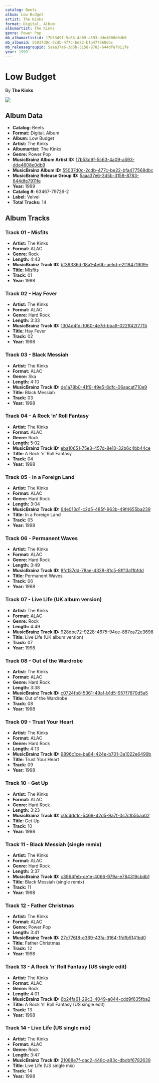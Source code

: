 ```yaml
---
catalog: Beets
album: Low Budget
artist: The Kinks
format: Digital, Album
albumartist: The Kinks
genre: Power Pop
mb_albumartistid: 17b53d9f-5c63-4a09-a593-dde4608e0db9
mb_albumid: 55037d0c-2cdb-477c-be22-bfa477568dbc
mb_releasegroupid: 5aaa37e6-3d5b-3158-8783-644dfe7911fe
year: 1999
---
```


# Low Budget

By **The Kinks**

![](../../assets/beetscovers/The_Kinks-Low_Budget.jpg)

## Album Data

- **Catalog:** Beets
- **Format:** Digital, Album
- **Album:** Low Budget
- **Artist:** The Kinks
- **Albumartist:** The Kinks
- **Genre:** Power Pop
- **MusicBrainz Album Artist ID:** [17b53d9f-5c63-4a09-a593-dde4608e0db9](https://musicbrainz.org/artist/17b53d9f-5c63-4a09-a593-dde4608e0db9)
- **MusicBrainz Album ID:** [55037d0c-2cdb-477c-be22-bfa477568dbc](https://musicbrainz.org/release/55037d0c-2cdb-477c-be22-bfa477568dbc)
- **MusicBrainz Release Group ID:** [5aaa37e6-3d5b-3158-8783-644dfe7911fe](https://musicbrainz.org/release-group/5aaa37e6-3d5b-3158-8783-644dfe7911fe)
- **Year:** 1999
- **Catalog #:** 63467-79726-2
- **Label:** Velvel
- **Total Tracks:** 14

## Album Tracks

### Track 01 - Misfits

- **Artist:** The Kinks
- **Format:** ALAC
- **Genre:** Rock
- **Length:** 4:43
- **MusicBrainz Track ID:** [bf39336d-18a1-4e0b-ae5d-e2f18471909e](https://musicbrainz.org/recording/bf39336d-18a1-4e0b-ae5d-e2f18471909e)
- **Title:** Misfits
- **Track:** 01
- **Year:** 1998

### Track 02 - Hay Fever

- **Artist:** The Kinks
- **Format:** ALAC
- **Genre:** Hard Rock
- **Length:** 3:33
- **MusicBrainz Track ID:** [1304d4fd-1060-4e7d-bba9-022ff42f7715](https://musicbrainz.org/recording/1304d4fd-1060-4e7d-bba9-022ff42f7715)
- **Title:** Hay Fever
- **Track:** 02
- **Year:** 1998

### Track 03 - Black Messiah

- **Artist:** The Kinks
- **Format:** ALAC
- **Genre:** Ska
- **Length:** 4:10
- **MusicBrainz Track ID:** [de1a78b0-41f9-49e5-8dfc-06aacaf710e9](https://musicbrainz.org/recording/de1a78b0-41f9-49e5-8dfc-06aacaf710e9)
- **Title:** Black Messiah
- **Track:** 03
- **Year:** 1998

### Track 04 - A Rock ’n’ Roll Fantasy

- **Artist:** The Kinks
- **Format:** ALAC
- **Genre:** Rock
- **Length:** 5:02
- **MusicBrainz Track ID:** [eba10651-75e3-457d-8e10-32b6c4bb44ce](https://musicbrainz.org/recording/eba10651-75e3-457d-8e10-32b6c4bb44ce)
- **Title:** A Rock ’n’ Roll Fantasy
- **Track:** 04
- **Year:** 1998

### Track 05 - In a Foreign Land

- **Artist:** The Kinks
- **Format:** ALAC
- **Genre:** Hard Rock
- **Length:** 3:04
- **MusicBrainz Track ID:** [64e013d1-c2d5-485f-963b-49f4655ba239](https://musicbrainz.org/recording/64e013d1-c2d5-485f-963b-49f4655ba239)
- **Title:** In a Foreign Land
- **Track:** 05
- **Year:** 1998

### Track 06 - Permanent Waves

- **Artist:** The Kinks
- **Format:** ALAC
- **Genre:** Hard Rock
- **Length:** 3:49
- **MusicBrainz Track ID:** [8fc137dd-78ae-4328-81c5-8ff13a11bfdd](https://musicbrainz.org/recording/8fc137dd-78ae-4328-81c5-8ff13a11bfdd)
- **Title:** Permanent Waves
- **Track:** 06
- **Year:** 1998

### Track 07 - Live Life (UK album version)

- **Artist:** The Kinks
- **Format:** ALAC
- **Genre:** Rock
- **Length:** 4:49
- **MusicBrainz Track ID:** [928dbe72-9228-4675-94ee-887ea72e3698](https://musicbrainz.org/recording/928dbe72-9228-4675-94ee-887ea72e3698)
- **Title:** Live Life (UK album version)
- **Track:** 07
- **Year:** 1998

### Track 08 - Out of the Wardrobe

- **Artist:** The Kinks
- **Format:** ALAC
- **Genre:** Hard Rock
- **Length:** 3:38
- **MusicBrainz Track ID:** [c0724fb8-5361-49af-b1d5-957f7670d5a5](https://musicbrainz.org/recording/c0724fb8-5361-49af-b1d5-957f7670d5a5)
- **Title:** Out of the Wardrobe
- **Track:** 08
- **Year:** 1998

### Track 09 - Trust Your Heart

- **Artist:** The Kinks
- **Format:** ALAC
- **Genre:** Hard Rock
- **Length:** 4:13
- **MusicBrainz Track ID:** [9896c1ce-ba84-424e-b701-3a1022e6499b](https://musicbrainz.org/recording/9896c1ce-ba84-424e-b701-3a1022e6499b)
- **Title:** Trust Your Heart
- **Track:** 09
- **Year:** 1998

### Track 10 - Get Up

- **Artist:** The Kinks
- **Format:** ALAC
- **Genre:** Hard Rock
- **Length:** 3:23
- **MusicBrainz Track ID:** [c0c4dc1c-5469-42d5-9a7f-0c7c1b5baa02](https://musicbrainz.org/recording/c0c4dc1c-5469-42d5-9a7f-0c7c1b5baa02)
- **Title:** Get Up
- **Track:** 10
- **Year:** 1998

### Track 11 - Black Messiah (single remix)

- **Artist:** The Kinks
- **Format:** ALAC
- **Genre:** Hard Rock
- **Length:** 3:37
- **MusicBrainz Track ID:** [c3964feb-ce1e-4066-979a-e784319cbdb1](https://musicbrainz.org/recording/c3964feb-ce1e-4066-979a-e784319cbdb1)
- **Title:** Black Messiah (single remix)
- **Track:** 11
- **Year:** 1998

### Track 12 - Father Christmas

- **Artist:** The Kinks
- **Format:** ALAC
- **Genre:** Power Pop
- **Length:** 3:41
- **MusicBrainz Track ID:** [27c776f8-e369-43fa-9164-1fdfb5141bd0](https://musicbrainz.org/recording/27c776f8-e369-43fa-9164-1fdfb5141bd0)
- **Title:** Father Christmas
- **Track:** 12
- **Year:** 1998

### Track 13 - A Rock ’n’ Roll Fantasy (US single edit)

- **Artist:** The Kinks
- **Format:** ALAC
- **Genre:** Rock
- **Length:** 4:01
- **MusicBrainz Track ID:** [6b24fa61-29c3-4049-a844-cdd9f635fba2](https://musicbrainz.org/recording/6b24fa61-29c3-4049-a844-cdd9f635fba2)
- **Title:** A Rock ’n’ Roll Fantasy (US single edit)
- **Track:** 13
- **Year:** 1998

### Track 14 - Live Life (US single mix)

- **Artist:** The Kinks
- **Format:** ALAC
- **Genre:** Rock
- **Length:** 3:47
- **MusicBrainz Track ID:** [21088e7f-dac2-448c-a83c-dbdbf6782639](https://musicbrainz.org/recording/21088e7f-dac2-448c-a83c-dbdbf6782639)
- **Title:** Live Life (US single mix)
- **Track:** 14
- **Year:** 1998

